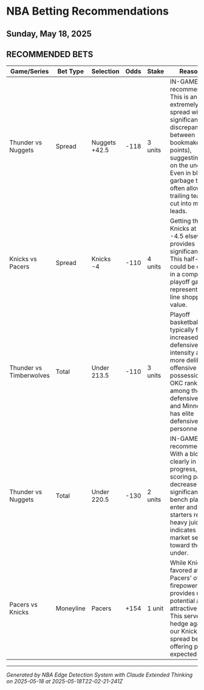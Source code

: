 # NBA Betting Recommendations
## Sunday, May 18, 2025

## RECOMMENDED BETS
| Game/Series | Bet Type | Selection | Odds | Stake | Reasoning |
|-------------|----------|-----------|------|-------|-----------|
| Thunder vs Nuggets | Spread | Nuggets +42.5 | -118 | 3 units | IN-GAME recommendation: This is an extremely large spread with significant discrepancy between bookmakers (11 points), suggesting value on the underdog. Even in blowouts, garbage time often allows trailing teams to cut into massive leads. |
| Knicks vs Pacers | Spread | Knicks -4 | -110 | 4 units | Getting the Knicks at -4 vs -4.5 elsewhere provides significant value. This half-point could be crucial in a competitive playoff game and represents clear line shopping value. |
| Thunder vs Timberwolves | Total | Under 213.5 | -110 | 3 units | Playoff basketball typically features increased defensive intensity and more deliberate offensive possessions. OKC ranks among the better defensive teams, and Minnesota has elite defensive personnel. |
| Thunder vs Nuggets | Total | Under 220.5 | -130 | 2 units | IN-GAME recommendation: With a blowout clearly in progress, expect scoring pace to decrease significantly as bench players enter and starters rest. The heavy juice indicates strong market sentiment toward the under. |
| Pacers vs Knicks | Moneyline | Pacers | +154 | 1 unit | While Knicks are favored at home, Pacers' offensive firepower provides upset potential at attractive odds. This serves as a hedge against our Knicks spread bet while offering positive expected value. |

---
*Generated by NBA Edge Detection System with Claude Extended Thinking on 2025-05-18 at 2025-05-18T22-02-21-241Z*
